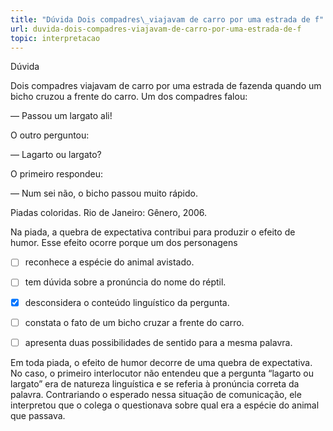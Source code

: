 ```yaml
---
title: "Dúvida Dois compadres\_viajavam de carro por uma estrada de f"
url: duvida-dois-compadres-viajavam-de-carro-por-uma-estrada-de-f
topic: interpretacao
---
```



Dúvida

Dois compadres viajavam de carro por uma estrada de fazenda quando um bicho cruzou a frente do carro. Um dos compadres falou:

— Passou um largato ali!

O outro perguntou:

— Lagarto ou largato?

O primeiro respondeu:

— Num sei não, o bicho passou muito rápido.

Piadas coloridas. Rio de Janeiro: Gênero, 2006.

Na piada, a quebra de expectativa contribui para produzir o efeito de humor. Esse efeito ocorre porque um dos personagens



- [ ] reconhece a espécie do animal avistado.
- [ ] tem dúvida sobre a pronúncia do nome do réptil.
- [x] desconsidera o conteúdo linguístico da pergunta.
- [ ] constata o fato de um bicho cruzar a frente do carro.
- [ ] apresenta duas possibilidades de sentido para a mesma palavra.


Em toda piada, o efeito de humor decorre de uma quebra de expectativa. No caso, o primeiro interlocutor não entendeu que a pergunta “lagarto ou largato” era de natureza linguística e se referia à pronúncia correta da palavra. Contrariando o esperado nessa situação de comunicação, ele interpretou que o colega o questionava sobre qual era a espécie do animal que passava.
